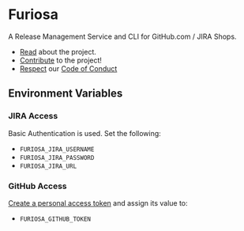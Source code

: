 # Furiosa
A Release Management Service and CLI for GitHub.com / JIRA Shops.

* [Read](https://github.com/MXWest/Furiosa/wiki) about the project.
* [Contribute](./CONTRIBUTING.md) to the project!
* [Respect](./CODE_OF_CONDUCT.md) our [Code of Conduct](./CODE_OF_CONDUCT.md)


## Environment Variables

### JIRA Access
Basic Authentication is used. Set the following:
* `FURIOSA_JIRA_USERNAME`
* `FURIOSA_JIRA_PASSWORD`
* `FURIOSA_JIRA_URL`

### GitHub Access
[Create a personal access token](https://help.github.com/articles/creating-a-personal-access-token-for-the-command-line/) and assign its value to:
* `FURIOSA_GITHUB_TOKEN`